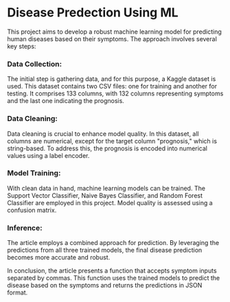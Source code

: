 # Disease Predection Using ML
 
This project aims to develop a robust machine learning model for predicting human diseases based on their symptoms. The approach involves several key steps:

### Data Collection: 
The initial step is gathering data, and for this purpose, a Kaggle dataset is used. This dataset contains two CSV files: one for training and another for testing. It comprises 133 columns, with 132 columns representing symptoms and the last one indicating the prognosis.

### Data Cleaning: 
Data cleaning is crucial to enhance model quality. In this dataset, all columns are numerical, except for the target column "prognosis," which is string-based. To address this, the prognosis is encoded into numerical values using a label encoder.

### Model Training: 
With clean data in hand, machine learning models can be trained. The Support Vector Classifier, Naive Bayes Classifier, and Random Forest Classifier are employed in this project. Model quality is assessed using a confusion matrix.

### Inference: 
The article employs a combined approach for prediction. By leveraging the predictions from all three trained models, the final disease prediction becomes more accurate and robust.

In conclusion, the article presents a function that accepts symptom inputs separated by commas. This function uses the trained models to predict the disease based on the symptoms and returns the predictions in JSON format.
